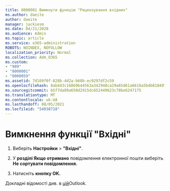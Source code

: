 ```yaml
---
title: 8000001 Вимкнути функцію "Рецензування вхідних"
ms.author: daeite
author: daeite
manager: jackiesm
ms.date: 04/21/2020
ms.audience: Admin
ms.topic: article
ms.service: o365-administration
ROBOTS: NOINDEX, NOFOLLOW
localization_priority: Normal
ms.collection: Adm_O365
ms.custom:
- "989"
- "8000001"
- "8000059"
ms.assetid: 7d169f0f-828b-4d2a-b60b-ec9297df2c59
ms.openlocfilehash: 8ab443c16069b44563a342948ca29a65d61a6616a5bdb8184978e70191eebcbc
ms.sourcegitcommit: b5f7da89a650d2915dc652449623c78be6247175
ms.translationtype: MT
ms.contentlocale: uk-UA
ms.lasthandoff: 08/05/2021
ms.locfileid: "54038718"
---
```

# <a name="turn-off-focused-inbox"></a>Вимкнення функції "Вхідні"

1. Виберіть **Настройки** \> **"Вхідні"**.  

2. У **розділі Якщо отримано** повідомлення електронної пошти виберіть **Не сортувати повідомлення.**

3. Натисніть **кнопку OK.**

Докладні відомості див. в [цій](https://support.office.com/article/f445ad7f-02f4-4294-a82e-71d8964e3978?wt.mc_id=Office_Outlook_com_Alchemy)Outlook.
